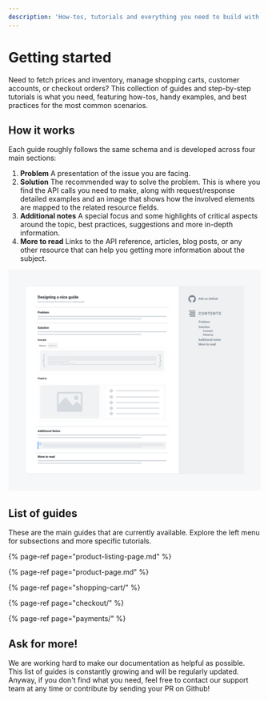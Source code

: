 ```yaml
---
description: 'How-tos, tutorials and everything you need to build with Commerce Layer'
---
```


# Getting started

Need to fetch prices and inventory, manage shopping carts, customer accounts, or checkout orders? This collection of guides and step-by-step tutorials is what you need, featuring how-tos, handy examples, and best practices for the most common scenarios.

## How it works

Each guide roughly follows the same schema and is developed across four main sections:

1. **Problem** A presentation of the issue you are facing.
2. **Solution** The recommended way to solve the problem. This is where you find the API calls you need to make, along with request/response detailed examples and an image that shows how the involved elements are mapped to the related resource fields.
3. **Additional notes** A special focus and some highlights of critical aspects around the topic, best practices, suggestions and more in-depth information.
4. **More to read** Links to the API reference, articles, blog posts, or any other resource that can help you getting more information about the subject.

![A sample guide page structure](.gitbook/assets/guide-page-sample%20%283%29.jpg)

## List of guides

These are the main guides that are currently available. Explore the left menu for subsections and more specific tutorials.

{% page-ref page="product-listing-page.md" %}

{% page-ref page="product-page.md" %}

{% page-ref page="shopping-cart/" %}

{% page-ref page="checkout/" %}

{% page-ref page="payments/" %}

## Ask for more!

We are working hard to make our documentation as helpful as possible. This list of guides is constantly growing and will be regularly updated. Anyway, if you don't find what you need, feel free to contact our support team at any time or contribute by sending your PR on Github!

